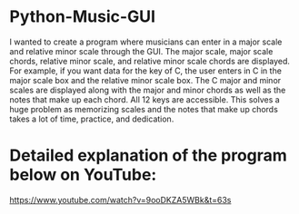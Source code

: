 # Python-Music-GUI
I wanted to create a program where musicians can enter in a major scale and relative minor scale through the GUI. The major scale, 
major scale chords, relative minor scale, and relative minor scale chords are displayed. For example, if you want data for the
key of C, the user enters in C in the major scale box and the relative minor scale box. The C major and minor scales are displayed 
along with the major and minor chords as well as the notes that make up each chord. All 12 keys are accessible. This solves a huge
problem as memorizing scales and the notes that make up chords takes a lot of time, practice, and dedication.
# Detailed explanation of the program below on YouTube:
https://www.youtube.com/watch?v=9ooDKZA5WBk&t=63s
